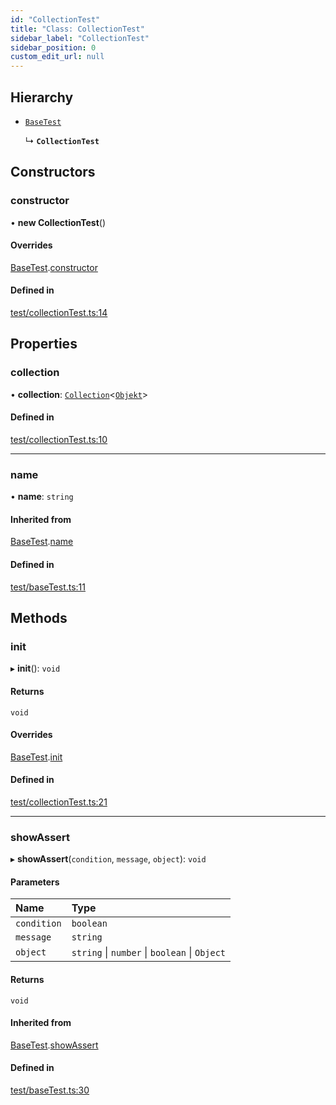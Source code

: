 ```yaml
---
id: "CollectionTest"
title: "Class: CollectionTest"
sidebar_label: "CollectionTest"
sidebar_position: 0
custom_edit_url: null
---
```


## Hierarchy

- [`BaseTest`](BaseTest.md)

  ↳ **`CollectionTest`**

## Constructors

### constructor

• **new CollectionTest**()

#### Overrides

[BaseTest](BaseTest.md).[constructor](BaseTest.md#constructor)

#### Defined in

[test/collectionTest.ts:14](https://github.com/siposdani87/sui-js/blob/e8748e2/src/test/collectionTest.ts#L14)

## Properties

### collection

• **collection**: [`Collection`](Collection.md)<[`Objekt`](Objekt.md)\>

#### Defined in

[test/collectionTest.ts:10](https://github.com/siposdani87/sui-js/blob/e8748e2/src/test/collectionTest.ts#L10)

___

### name

• **name**: `string`

#### Inherited from

[BaseTest](BaseTest.md).[name](BaseTest.md#name)

#### Defined in

[test/baseTest.ts:11](https://github.com/siposdani87/sui-js/blob/e8748e2/src/test/baseTest.ts#L11)

## Methods

### init

▸ **init**(): `void`

#### Returns

`void`

#### Overrides

[BaseTest](BaseTest.md).[init](BaseTest.md#init)

#### Defined in

[test/collectionTest.ts:21](https://github.com/siposdani87/sui-js/blob/e8748e2/src/test/collectionTest.ts#L21)

___

### showAssert

▸ **showAssert**(`condition`, `message`, `object`): `void`

#### Parameters

| Name | Type |
| :------ | :------ |
| `condition` | `boolean` |
| `message` | `string` |
| `object` | `string` \| `number` \| `boolean` \| `Object` |

#### Returns

`void`

#### Inherited from

[BaseTest](BaseTest.md).[showAssert](BaseTest.md#showassert)

#### Defined in

[test/baseTest.ts:30](https://github.com/siposdani87/sui-js/blob/e8748e2/src/test/baseTest.ts#L30)
